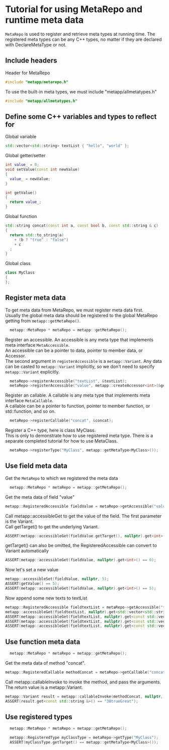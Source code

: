# Tutorial for using MetaRepo and runtime meta data

`MetaRepo` is used to register and retrieve meta types at running time.
The registered meta types can be any C++ types, no matter if they are declared with DeclareMetaType or not.   

## Include headers
Header for MetaRepo

```c++
#include "metapp/metarepo.h"
```

To use the built-in meta types, we must include "metapp/allmetatypes.h"

```c++
#include "metapp/allmetatypes.h"
```

## Define some C++ variables and types to reflect for

Global variable

```c++
std::vector<std::string> textList { "hello", "world" };
```

Global getter/setter

```c++
int value_ = 0;
void setValue(const int newValue)
{
  value_ = newValue;
}

int getValue()
{
  return value_;
}
```

Global function

```c++
std::string concat(const int a, const bool b, const std::string & c)
{
  return std::to_string(a)
    + (b ? "true" : "false")
    + c
  ;
}
```

Global class

```c++
class MyClass
{
};
```

## Register meta data

To get meta data from MetaRepo, we must register meta data first.  
Usually the global meta data should be registered to the global MetaRepo getting from `metapp::getMetaRepo()`.

```c++
  metapp::MetaRepo * metaRepo = metapp::getMetaRepo();
```

Register an accessible. An accessible is any meta type that implements meta interface `MetaAccessible`.  
An accessible can be a pointer to data, pointer to member data, or Accessor.  
The second argument in `registerAccessible` is a `metapp::Variant`. Any data can be casted to `metapp::Variant`
implicitly, so we don't need to specify `metapp::Variant` explicitly.

```c++
  metaRepo->registerAccessible("textList", &textList);
  metaRepo->registerAccessible("value", metapp::createAccessor<int>(&getValue, &setValue));
```

Register an callable. A callable is any meta type that implements meta interface `MetaCallable`.  
A callable can be a pointer to function, pointer to member function, or std::function, and so on.  

```c++
  metaRepo->registerCallable("concat", &concat);
```

Register a C++ type, here is class MyClass.  
This is only to demonstrate how to use registered meta type. There is a separate completed tutorial for how to use MetaClass.  

```c++
  metaRepo->registerType("MyClass", metapp::getMetaType<MyClass>());
```

## Use field meta data

Get the `MetaRepo` to which we registered the meta data

```c++
  metapp::MetaRepo * metaRepo = metapp::getMetaRepo();
```

Get the meta data of field "value"

```c++
metapp::RegisteredAccessible fieldValue = metaRepo->getAccessible("value");
```

Call metapp::accessibleGet to get the value of the field. The first parameter is the Variant.  
Call getTarget() to get the underlying Variant.

```c++
ASSERT(metapp::accessibleGet(fieldValue.getTarget(), nullptr).get<int>() == 0);
```

getTarget() can also be omitted, the RegisteredAccessible can convert to Variant automatically

```c++
ASSERT(metapp::accessibleGet(fieldValue, nullptr).get<int>() == 0);
```

Now let's set a new value

```c++
metapp::accessibleSet(fieldValue, nullptr, 5);
ASSERT(getValue() == 5);
ASSERT(metapp::accessibleGet(fieldValue, nullptr).get<int>() == 5);
```

Now append some new texts to textList

```c++
metapp::RegisteredAccessible fieldtextList = metaRepo->getAccessible("textList");
metapp::accessibleGet(fieldtextList, nullptr).get<std::vector<std::string> &>().push_back("good");
ASSERT(metapp::accessibleGet(fieldtextList, nullptr).get<const std::vector<std::string> &>()[0] == "hello");
ASSERT(metapp::accessibleGet(fieldtextList, nullptr).get<const std::vector<std::string> &>()[1] == "world");
ASSERT(metapp::accessibleGet(fieldtextList, nullptr).get<const std::vector<std::string> &>()[2] == "good");
```

## Use function meta data

```c++
  metapp::MetaRepo * metaRepo = metapp::getMetaRepo();
```

Get the meta data of method "concat".

```c++
metapp::RegisteredCallable methodConcat = metaRepo->getCallable("concat");
```

Call metapp::callableInvoke to invoke the method, and pass the arguments.  
The return value is a metapp::Variant.

```c++
metapp::Variant result = metapp::callableInvoke(methodConcat, nullptr, 38, true, "Great");
ASSERT(result.get<const std::string &>() == "38trueGreat");
```

## Use registered types

```c++
  metapp::MetaRepo * metaRepo = metapp::getMetaRepo();

  metapp::RegisteredType myClassType = metaRepo->getType("MyClass");
  ASSERT(myClassType.getTarget() == metapp::getMetaType<MyClass>());
```
